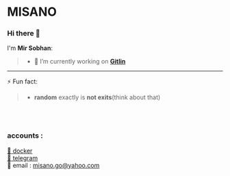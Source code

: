 # MISANO

### Hi there 👋

I'm **Mir Sobhan**:

> - 🔭 I’m currently working on [**Gitlin**](https://github.com/misanogo/Gitlin)

------------------------------
⚡ Fun fact: 
> - **random** exactly is **not exits**(think about that)
<br/>
<br/>

### accounts :
[:whale: docker](https://hub.docker.com/u/misano)<br/>
[:diamond_shape_with_a_dot_inside: telegram](https://t.me/MirSobhan)<br/>
:postbox: email : misano.go@yahoo.com

